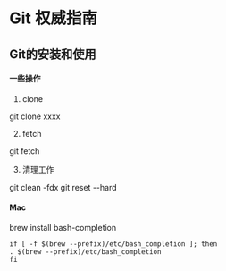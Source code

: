 # Git 权威指南

## Git的安装和使用

#### 一些操作

1. clone

git clone xxxx

2. fetch

git fetch

3. 清理工作

git clean -fdx
git reset --hard

#### Mac

brew install bash-completion

```
if [ -f $(brew --prefix)/etc/bash_completion ]; then
. $(brew --prefix)/etc/bash_completion
fi
```